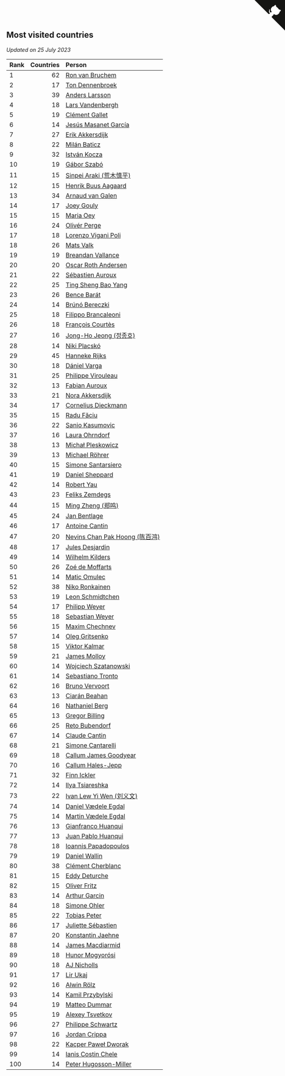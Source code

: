 ## Most visited countries

*Updated on 25 July 2023*

| Rank | Countries | Person |
| :--- | ---: | :--- |
| 1 | 62 | [Ron van Bruchem](https://www.worldcubeassociation.org/persons/2003BRUC01) |
| 2 | 17 | [Ton Dennenbroek](https://www.worldcubeassociation.org/persons/2003DENN01) |
| 3 | 39 | [Anders Larsson](https://www.worldcubeassociation.org/persons/2003LARS01) |
| 4 | 18 | [Lars Vandenbergh](https://www.worldcubeassociation.org/persons/2003VAND01) |
| 5 | 19 | [Clément Gallet](https://www.worldcubeassociation.org/persons/2004GALL02) |
| 6 | 14 | [Jesús Masanet García](https://www.worldcubeassociation.org/persons/2004MASA01) |
| 7 | 27 | [Erik Akkersdijk](https://www.worldcubeassociation.org/persons/2005AKKE01) |
| 8 | 22 | [Milán Baticz](https://www.worldcubeassociation.org/persons/2005BATI01) |
| 9 | 32 | [István Kocza](https://www.worldcubeassociation.org/persons/2005KOCZ01) |
| 10 | 19 | [Gábor Szabó](https://www.worldcubeassociation.org/persons/2005SZAB02) |
| 11 | 15 | [Sinpei Araki (荒木慎平)](https://www.worldcubeassociation.org/persons/2006ARAK01) |
| 12 | 15 | [Henrik Buus Aagaard](https://www.worldcubeassociation.org/persons/2006BUUS01) |
| 13 | 34 | [Arnaud van Galen](https://www.worldcubeassociation.org/persons/2006GALE01) |
| 14 | 17 | [Joey Gouly](https://www.worldcubeassociation.org/persons/2007GOUL01) |
| 15 | 15 | [Maria Oey](https://www.worldcubeassociation.org/persons/2007OEYM01) |
| 16 | 24 | [Olivér Perge](https://www.worldcubeassociation.org/persons/2007PERG01) |
| 17 | 18 | [Lorenzo Vigani Poli](https://www.worldcubeassociation.org/persons/2007POLI01) |
| 18 | 26 | [Mats Valk](https://www.worldcubeassociation.org/persons/2007VALK01) |
| 19 | 19 | [Breandan Vallance](https://www.worldcubeassociation.org/persons/2007VALL01) |
| 20 | 20 | [Oscar Roth Andersen](https://www.worldcubeassociation.org/persons/2008ANDE02) |
| 21 | 22 | [Sébastien Auroux](https://www.worldcubeassociation.org/persons/2008AURO01) |
| 22 | 25 | [Ting Sheng Bao Yang](https://www.worldcubeassociation.org/persons/2008BAOY01) |
| 23 | 26 | [Bence Barát](https://www.worldcubeassociation.org/persons/2008BARA01) |
| 24 | 14 | [Brúnó Bereczki](https://www.worldcubeassociation.org/persons/2008BERE01) |
| 25 | 18 | [Filippo Brancaleoni](https://www.worldcubeassociation.org/persons/2008BRAN01) |
| 26 | 18 | [François Courtès](https://www.worldcubeassociation.org/persons/2008COUR01) |
| 27 | 16 | [Jong-Ho Jeong (정종호)](https://www.worldcubeassociation.org/persons/2008JONG03) |
| 28 | 14 | [Niki Placskó](https://www.worldcubeassociation.org/persons/2008PLAC01) |
| 29 | 45 | [Hanneke Rijks](https://www.worldcubeassociation.org/persons/2008RIJK01) |
| 30 | 18 | [Dániel Varga](https://www.worldcubeassociation.org/persons/2008VARG01) |
| 31 | 25 | [Philippe Virouleau](https://www.worldcubeassociation.org/persons/2008VIRO01) |
| 32 | 13 | [Fabian Auroux](https://www.worldcubeassociation.org/persons/2009AURO01) |
| 33 | 21 | [Nora Akkersdijk](https://www.worldcubeassociation.org/persons/2009CHRI03) |
| 34 | 17 | [Cornelius Dieckmann](https://www.worldcubeassociation.org/persons/2009DIEC01) |
| 35 | 15 | [Radu Făciu](https://www.worldcubeassociation.org/persons/2009FACI01) |
| 36 | 22 | [Sanio Kasumovic](https://www.worldcubeassociation.org/persons/2009KASU01) |
| 37 | 16 | [Laura Ohrndorf](https://www.worldcubeassociation.org/persons/2009OHRN01) |
| 38 | 13 | [Michał Pleskowicz](https://www.worldcubeassociation.org/persons/2009PLES01) |
| 39 | 13 | [Michael Röhrer](https://www.worldcubeassociation.org/persons/2009ROHR01) |
| 40 | 15 | [Simone Santarsiero](https://www.worldcubeassociation.org/persons/2009SANT01) |
| 41 | 19 | [Daniel Sheppard](https://www.worldcubeassociation.org/persons/2009SHEP01) |
| 42 | 14 | [Robert Yau](https://www.worldcubeassociation.org/persons/2009YAUR01) |
| 43 | 23 | [Feliks Zemdegs](https://www.worldcubeassociation.org/persons/2009ZEMD01) |
| 44 | 15 | [Ming Zheng (郑鸣)](https://www.worldcubeassociation.org/persons/2009ZHEN11) |
| 45 | 24 | [Jan Bentlage](https://www.worldcubeassociation.org/persons/2010BENT01) |
| 46 | 17 | [Antoine Cantin](https://www.worldcubeassociation.org/persons/2010CANT02) |
| 47 | 20 | [Nevins Chan Pak Hoong (陈百鸿)](https://www.worldcubeassociation.org/persons/2010CHAN20) |
| 48 | 17 | [Jules Desjardin](https://www.worldcubeassociation.org/persons/2010DESJ01) |
| 49 | 14 | [Wilhelm Kilders](https://www.worldcubeassociation.org/persons/2010KILD02) |
| 50 | 26 | [Zoé de Moffarts](https://www.worldcubeassociation.org/persons/2010MOFF02) |
| 51 | 14 | [Matic Omulec](https://www.worldcubeassociation.org/persons/2010OMUL02) |
| 52 | 38 | [Niko Ronkainen](https://www.worldcubeassociation.org/persons/2010RONK01) |
| 53 | 19 | [Leon Schmidtchen](https://www.worldcubeassociation.org/persons/2010SCHM01) |
| 54 | 17 | [Philipp Weyer](https://www.worldcubeassociation.org/persons/2010WEYE01) |
| 55 | 18 | [Sebastian Weyer](https://www.worldcubeassociation.org/persons/2010WEYE02) |
| 56 | 15 | [Maxim Chechnev](https://www.worldcubeassociation.org/persons/2011CHEC01) |
| 57 | 14 | [Oleg Gritsenko](https://www.worldcubeassociation.org/persons/2011GRIT01) |
| 58 | 15 | [Viktor Kalmar](https://www.worldcubeassociation.org/persons/2011KALM01) |
| 59 | 21 | [James Molloy](https://www.worldcubeassociation.org/persons/2011MOLL01) |
| 60 | 14 | [Wojciech Szatanowski](https://www.worldcubeassociation.org/persons/2011SZAT01) |
| 61 | 14 | [Sebastiano Tronto](https://www.worldcubeassociation.org/persons/2011TRON02) |
| 62 | 16 | [Bruno Vervoort](https://www.worldcubeassociation.org/persons/2011VERV01) |
| 63 | 13 | [Ciarán Beahan](https://www.worldcubeassociation.org/persons/2012BEAH01) |
| 64 | 16 | [Nathaniel Berg](https://www.worldcubeassociation.org/persons/2012BERG04) |
| 65 | 13 | [Gregor Billing](https://www.worldcubeassociation.org/persons/2012BILL01) |
| 66 | 25 | [Reto Bubendorf](https://www.worldcubeassociation.org/persons/2012BUBE01) |
| 67 | 14 | [Claude Cantin](https://www.worldcubeassociation.org/persons/2012CANT01) |
| 68 | 21 | [Simone Cantarelli](https://www.worldcubeassociation.org/persons/2012CANT02) |
| 69 | 18 | [Callum James Goodyear](https://www.worldcubeassociation.org/persons/2012GOOD02) |
| 70 | 16 | [Callum Hales-Jepp](https://www.worldcubeassociation.org/persons/2012HALE01) |
| 71 | 32 | [Finn Ickler](https://www.worldcubeassociation.org/persons/2012ICKL01) |
| 72 | 14 | [Ilya Tsiareshka](https://www.worldcubeassociation.org/persons/2012TERE01) |
| 73 | 22 | [Ivan Lew Yi Wen (刘义文)](https://www.worldcubeassociation.org/persons/2012WENI01) |
| 74 | 14 | [Daniel Vædele Egdal](https://www.worldcubeassociation.org/persons/2013EGDA01) |
| 75 | 14 | [Martin Vædele Egdal](https://www.worldcubeassociation.org/persons/2013EGDA02) |
| 76 | 13 | [Gianfranco Huanqui](https://www.worldcubeassociation.org/persons/2013HUAN29) |
| 77 | 13 | [Juan Pablo Huanqui](https://www.worldcubeassociation.org/persons/2013HUAN30) |
| 78 | 18 | [Ioannis Papadopoulos](https://www.worldcubeassociation.org/persons/2013PAPA01) |
| 79 | 19 | [Daniel Wallin](https://www.worldcubeassociation.org/persons/2013WALL03) |
| 80 | 38 | [Clément Cherblanc](https://www.worldcubeassociation.org/persons/2014CHER05) |
| 81 | 15 | [Eddy Deturche](https://www.worldcubeassociation.org/persons/2014DETU01) |
| 82 | 15 | [Oliver Fritz](https://www.worldcubeassociation.org/persons/2014FRIT02) |
| 83 | 14 | [Arthur Garcin](https://www.worldcubeassociation.org/persons/2014GARC27) |
| 84 | 18 | [Simone Ohler](https://www.worldcubeassociation.org/persons/2014OHLE01) |
| 85 | 22 | [Tobias Peter](https://www.worldcubeassociation.org/persons/2014PETE03) |
| 86 | 17 | [Juliette Sébastien](https://www.worldcubeassociation.org/persons/2014SEBA01) |
| 87 | 20 | [Konstantin Jaehne](https://www.worldcubeassociation.org/persons/2015JAEH01) |
| 88 | 14 | [James Macdiarmid](https://www.worldcubeassociation.org/persons/2015MACD03) |
| 89 | 18 | [Hunor Mogyorósi](https://www.worldcubeassociation.org/persons/2015MOGY01) |
| 90 | 18 | [AJ Nicholls](https://www.worldcubeassociation.org/persons/2015NICH04) |
| 91 | 17 | [Lir Ukaj](https://www.worldcubeassociation.org/persons/2016UKAJ01) |
| 92 | 16 | [Alwin Rölz](https://www.worldcubeassociation.org/persons/2016ROLZ01) |
| 93 | 14 | [Kamil Przybylski](https://www.worldcubeassociation.org/persons/2016PRZY01) |
| 94 | 19 | [Matteo Dummar](https://www.worldcubeassociation.org/persons/2017DUMM01) |
| 95 | 19 | [Alexey Tsvetkov](https://www.worldcubeassociation.org/persons/2017TSVE02) |
| 96 | 27 | [Philippe Schwartz](https://www.worldcubeassociation.org/persons/2018SCHW02) |
| 97 | 16 | [Jordan Crippa](https://www.worldcubeassociation.org/persons/2019CRIP01) |
| 98 | 22 | [Kacper Paweł Dworak](https://www.worldcubeassociation.org/persons/2020DWOR01) |
| 99 | 14 | [Ianis Costin Chele](https://www.worldcubeassociation.org/persons/2021CHEL01) |
| 100 | 14 | [Peter Hugosson-Miller](https://www.worldcubeassociation.org/persons/2021HUGO01) |


<a href="https://github.com/JustinTimeCuber/wca_statistics" class="github-corner" aria-label="View source on Github"><svg width="80" height="80" viewBox="0 0 250 250" style="fill:#151513; color:#fff; position: absolute; top: 0; border: 0; right: 0;" aria-hidden="true"><path d="M0,0 L115,115 L130,115 L142,142 L250,250 L250,0 Z"></path><path d="M128.3,109.0 C113.8,99.7 119.0,89.6 119.0,89.6 C122.0,82.7 120.5,78.6 120.5,78.6 C119.2,72.0 123.4,76.3 123.4,76.3 C127.3,80.9 125.5,87.3 125.5,87.3 C122.9,97.6 130.6,101.9 134.4,103.2" fill="currentColor" style="transform-origin: 130px 106px;" class="octo-arm"></path><path d="M115.0,115.0 C114.9,115.1 118.7,116.5 119.8,115.4 L133.7,101.6 C136.9,99.2 139.9,98.4 142.2,98.6 C133.8,88.0 127.5,74.4 143.8,58.0 C148.5,53.4 154.0,51.2 159.7,51.0 C160.3,49.4 163.2,43.6 171.4,40.1 C171.4,40.1 176.1,42.5 178.8,56.2 C183.1,58.6 187.2,61.8 190.9,65.4 C194.5,69.0 197.7,73.2 200.1,77.6 C213.8,80.2 216.3,84.9 216.3,84.9 C212.7,93.1 206.9,96.0 205.4,96.6 C205.1,102.4 203.0,107.8 198.3,112.5 C181.9,128.9 168.3,122.5 157.7,114.1 C157.9,116.9 156.7,120.9 152.7,124.9 L141.0,136.5 C139.8,137.7 141.6,141.9 141.8,141.8 Z" fill="currentColor" class="octo-body"></path></svg></a><style>.github-corner:hover .octo-arm{animation:octocat-wave 560ms ease-in-out}@keyframes octocat-wave{0%,100%{transform:rotate(0)}20%,60%{transform:rotate(-25deg)}40%,80%{transform:rotate(10deg)}}@media (max-width:500px){.github-corner:hover .octo-arm{animation:none}.github-corner .octo-arm{animation:octocat-wave 560ms ease-in-out}}</style>
